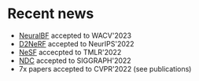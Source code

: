 # Recent news
- [NeuralBF](neuralbf.github.io) accepted to WACV'2023
- [D2NeRF](d2nerf.github.io) accepted to NeurIPS'2022
- [NeSF](nesf3d.github.io) accecpted to TMLR'2022
- [NDC](https://arxiv.org/abs/2202.01999) accepted to SIGGRAPH'2022
- 7x papers accepted to CVPR'2022 (see publications)

<!-- OLD NEWS
- I will be joining SFU on August 1st 2022
- Check out [Neural Descriptor Fields](https://yilundu.github.io/ndf) ([youtube](https://www.youtube.com/watch?v=dXl9xI2LrRw))
- [Canonical Capsules](https://canonical-capsules.github.io) presented at NeurIPS'21 ([youtube](https://youtu.be/tUQJV2W7Z8g?t=10))
-->